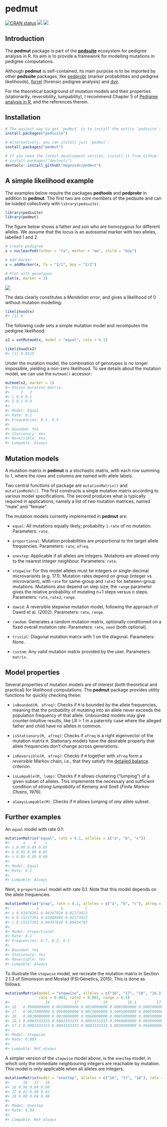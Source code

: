 
<!-- README.md is generated from README.Rmd. Please edit that file -->

# pedmut

<!-- badges: start -->

[![CRAN
status](https://www.r-pkg.org/badges/version/pedmut)](https://CRAN.R-project.org/package=pedmut)
[![](https://cranlogs.r-pkg.org/badges/grand-total/pedmut?color=yellow)](https://cran.r-project.org/package=pedmut)
[![](https://cranlogs.r-pkg.org/badges/last-month/pedmut?color=yellow)](https://cran.r-project.org/package=pedmut)
<!-- badges: end -->

## Introduction

The **pedmut** package is part of the
[**pedsuite**](https://magnusdv.github.io/pedsuite/) ecosystem for
pedigree analysis in R. Its aim is to provide a framework for modelling
mutations in pedigree computations.

Although **pedmut** is self-contained, its main purpose is to be
imported by other **pedsuite** packages, like
[pedprobr](https://github.com/magnusdv/pedprobr) (marker probabilities
and pedigree likelihoods), [forrel](https://github.com/magnusdv/forrel)
(forensic pedigree analysis) and
[dvir](https://github.com/magnusdv/dvir).

For the theoretical background of mutation models and their properties
(stationarity, reversibility, lumpability), I recommend Chapter 5 of
[Pedigree analysis in
R](https://shop.elsevier.com/books/pedigree-analysis-in-r/vigeland/978-0-12-824430-2),
and the references therein.

## Installation

``` r
# The easiest way to get `pedmut` is to install the entire `pedsuite`:
install.packages("pedsuite")

# Alternatively, you can install just `pedmut`:
install.packages("pedmut")

# If you need the latest development version, install it from GitHub:
# install.packages("devtools")
devtools::install_github("magnusdv/pedmut")
```

## A simple likelihood example

The examples below require the packages **pedtools** and **pedprobr** in
addition to **pedmut**. The first two are core members of the pedsuite
and can be loaded collectively with `library(pedsuite)`.

``` r
library(pedsuite)
library(pedmut)
```

The figure below shows a father and son who are homozygous for different
alleles. We assume that the locus is an autosomal marker with two
alleles, labelled 1 and 2.

``` r
# Create pedigree
x = nuclearPed(father = "fa", mother = "mo", child = "boy")

# Add marker
x = addMarker(x, fa = "1/1", boy = "2/2")

# Plot with genotypes
plot(x, marker = 1)
```

<img src="man/figures/README-ex1-ped-1.png" style="display: block; margin: auto;" />

The data clearly constitutes a *Mendelian error*, and gives a likelihood
of 0 without mutation modelling:

``` r
likelihood(x)
#> [1] 0
```

The following code sets a simple mutation model and recomputes the
pedigree likelihood.

``` r
x2 = setMutmod(x, model = "equal", rate = 0.1)

likelihood(x2)
#> [1] 0.0125
```

Under the mutation model, the combination of genotypes is no longer
impossible, yielding a non-zero likelihood. To see details about the
mutation model, we can use the `mutmod()` accessor:

``` r
mutmod(x2, marker = 1)
#> Unisex mutation matrix:
#>     1   2
#> 1 0.9 0.1
#> 2 0.1 0.9
#> 
#> Model: Equal 
#> Rate: 0.1 
#> Frequencies: 0.5, 0.5 
#> 
#> Bounded: Yes 
#> Stationary: Yes 
#> Reversible: Yes 
#> Lumpable: Always
```

## Mutation models

A mutation matrix in **pedmut** is a stochastic matrix, with each row
summing to 1, where the rows and columns are named with allele labels.

Two central functions of package are `mutationMatrix()` and
`mutationModel()`. The first constructs a single mutation matrix
according to various model specifications. The second produces what is
typically required in applications, namely a list of *two* mutation
matrices, named “male” and “female”.

The mutation models currently implemented in **pedmut** are:

- `equal`: All mutations equally likely; probability `1-rate` of no
  mutation. Parameters: `rate`.

- `proportional`: Mutation probabilities are proportional to the target
  allele frequencies. Parameters: `rate`, `afreq`.

- `onestep`: Applicable if all alleles are integers. Mutations are
  allowed only to the nearest integer neighbour. Parameters: `rate`.

- `stepwise`: For this model alleles must be integers or single-decimal
  microvariants (e.g. 17.1). Mutation rates depend on group (integer vs
  microvariant), with `rate` for same-group and `rate2` for
  between-group mutations. Mutations also depend on step size; the
  `range` parameter gives the relative probability of mutating n+1 steps
  versus n steps. Parameters: `rate`, `rate2`, `range`.

- `dawid`: A reversible stepwise mutation model, following the approach
  of Dawid et al. (2002). Parameters: `rate`, `range`.

- `random`: Generates a random mutation matrix, optionally conditioned
  on a fixed overall mutation rate. Parameters: `rate`, `seed` (both
  optional).

- `trivial`: Diagonal mutation matrix with 1 on the diagonal.
  Parameters: None.

- `custom`: Any valid mutation matrix provided by the user. Parameters:
  `matrix`.

## Model properties

Several properties of mutation models are of interest (both theoretical
and practical) for likelihood computations. The **pedmut** package
provides utility functions for quickly checking these:

- `isBounded(M, afreq)`: Checks if `M` is bounded by the allele
  frequencies, meaning that the probability of mutating into an allele
  never exceeds the population frequency of that allele. Unbounded
  models may give counter-intuitive results, like LR \> 1 in a paternity
  case where the alleged father and child have no alleles in common.

- `isStationary(M, afreq)`: Checks if `afreq` is a right eigenvector of
  the mutation matrix `M`. Stationary models have the desirable property
  that allele frequencies don’t change across generations.

- `isReversible(M, afreq)`: Checks if `M` together with `afreq` form a
  *reversible* Markov chain, i.e., that they satisfy the [detailed
  balance](https://en.wikipedia.org/wiki/Detailed_balance) criterion.

- `isLumpable(M, lump)`: Checks if `M` allows clustering (“lumping”) of
  a given subset of alleles. This implements the necessary and
  sufficient condition of *strong lumpability* of Kemeny and Snell
  (*Finite Markov Chains*, 1976).

- `alwaysLumpable(M)`: Checks if `M` allows lumping of *any* allele
  subset.

## Further examples

An `equal` model with rate 0.1:

``` r
mutationMatrix("equal", rate = 0.1, alleles = c("a", "b", "c"))
#>      a    b    c
#> a 0.90 0.05 0.05
#> b 0.05 0.90 0.05
#> c 0.05 0.05 0.90
#> 
#> Model: Equal 
#> Rate: 0.1 
#> 
#> Lumpable: Always
```

Next, a `proportional` model with rate 0.1. Note that this model depends
on the allele frequencies.

``` r
mutationMatrix("prop", rate = 0.1, alleles = c("a", "b", "c"), afreq = c(0.7, 0.2, 0.1))
#>            a          b          c
#> a 0.93478261 0.04347826 0.02173913
#> b 0.15217391 0.82608696 0.02173913
#> c 0.15217391 0.04347826 0.80434783
#> 
#> Model: Proportional 
#> Rate: 0.1 
#> Frequencies: 0.7, 0.2, 0.1 
#> 
#> Bounded: Yes 
#> Stationary: Yes 
#> Reversible: Yes 
#> Lumpable: Always
```

To illustrate the `stepwise` model, we recreate the mutation matrix in
Section 2.1.3 of Simonsson and Mostad (FSI:Genetics, 2015). This is done
as follows:

``` r
mutationMatrix(model = "stepwise", alleles = c("16", "17", "18", "16.1", "17.1"),
               rate = 0.003, rate2 = 0.001, range = 0.5)
#>                16           17           18         16.1         17.1
#> 16   0.9960000000 0.0020000000 0.0010000000 0.0005000000 0.0005000000
#> 17   0.0015000000 0.9960000000 0.0015000000 0.0005000000 0.0005000000
#> 18   0.0010000000 0.0020000000 0.9960000000 0.0005000000 0.0005000000
#> 16.1 0.0003333333 0.0003333333 0.0003333333 0.9960000000 0.0030000000
#> 17.1 0.0003333333 0.0003333333 0.0003333333 0.0030000000 0.9960000000
#> 
#> Model: Stepwise 
#> Rate: 0.003 
#> 
#> Lumpable: Not always
```

A simpler version of the `stepwise` model above, is the `onestep` model,
in which only the immediate neighbouring integers are reachable by
mutation. This model is only applicable when all alleles are integers.

``` r
mutationMatrix(model = "onestep", alleles = c("16", "17", "18"), rate = 0.04)
#>      16   17   18
#> 16 0.96 0.04 0.00
#> 17 0.02 0.96 0.02
#> 18 0.00 0.04 0.96
#> 
#> Model: Onestep 
#> Rate: 0.04 
#> 
#> Lumpable: Not always
```
